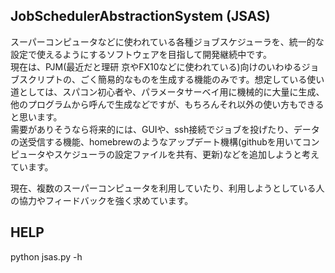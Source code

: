 JobSchedulerAbstractionSystem (JSAS)
------------------------------------

スーパーコンピュータなどに使われている各種ジョブスケジューラを、統一的な設定で使えるようにするソフトウェアを目指して開発継続中です。  
現在は、PJM(最近だと理研 京やFX10などに使われている)向けのいわゆるジョブスクリプトの、ごく簡易的なものを生成する機能のみです。想定している使い道としては、スパコン初心者や、パラメータサーベイ用に機械的に大量に生成、他のプログラムから呼んで生成などですが、もちろんそれ以外の使い方もできると思います。  
需要がありそうなら将来的には、GUIや、ssh接続でジョブを投げたり、データの送受信する機能、homebrewのようなアップデート機構(githubを用いてコンピュータやスケジューラの設定ファイルを共有、更新)などを追加しようと考えています。  
  
現在、複数のスーパーコンピュータを利用していたり、利用しようとしている人の協力やフィードバックを強く求めています。  


HELP
----

python jsas.py -h
